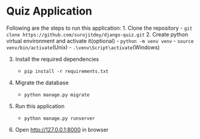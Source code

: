 <h1>Quiz Application</h1>
Following are the steps to run this application:
1. Clone the repository
    - <code>git clone https://github.com/surojitdey/django-quiz.git</code>
2. Create python virtual environment and activate it(optional)
    - <code>python -m venv venv</code>
    - <code>source venv/bin/activate</code>(Unix)
    - <code>.\venv\Script\activate</code>(Windows)

3. Install the required dependencies
    - <code>pip install -r requirements.txt</code>

4. Migrate the database 
    - <code>python manage.py migrate</code> 

5. Run this application
    - <code>python manage.py runserver</code> 

6. Open <url>http://127.0.0.1:8000</url> in browser